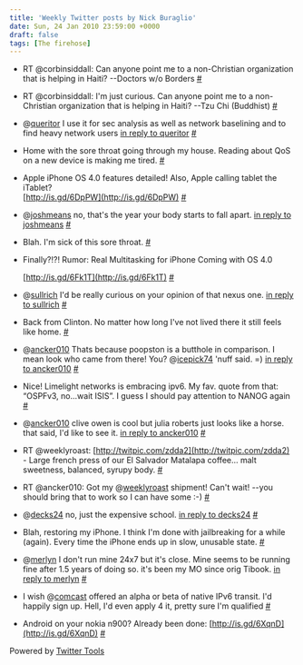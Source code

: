 ```yaml
---
title: 'Weekly Twitter posts by Nick Buraglio'
date: Sun, 24 Jan 2010 23:59:00 +0000
draft: false
tags: [The firehose]
---
```


  
*   RT @corbinsiddall: Can anyone point me to a non-Christian organization that is helping in Haiti? --Doctors w/o Borders [#](http://twitter.com/buraglio/statuses/7918527112)
  
*   RT @corbinsiddall: I'm just curious. Can anyone point me to a non-Christian organization that is helping in Haiti? --Tzu Chi (Buddhist) [#](http://twitter.com/buraglio/statuses/7920523897)
  
*   @[queritor](http://twitter.com/queritor) I use it for sec analysis as well as network baselining and to find heavy network users [in reply to queritor](http://twitter.com/queritor/statuses/7934723062) [#](http://twitter.com/buraglio/statuses/7945426079)
  
*   Home with the sore throat going through my house. Reading about QoS on a new device is making me tired. [#](http://twitter.com/buraglio/statuses/7956863303)
  
*   Apple iPhone OS 4.0 features detailed! Also, Apple calling tablet the iTablet?  
    [http://is.gd/6DpPW](http://is.gd/6DpPW) [#](http://twitter.com/buraglio/statuses/7971005593)
  
*   @[joshmeans](http://twitter.com/joshmeans) no, that's the year your body starts to fall apart. [in reply to joshmeans](http://twitter.com/joshmeans/statuses/7984373197) [#](http://twitter.com/buraglio/statuses/7986142628)
  
*   Blah. I'm sick of this sore throat. [#](http://twitter.com/buraglio/statuses/7986164461)
  
*   Finally?!?! Rumor: Real Multitasking for iPhone Coming with OS 4.0  
      
    [http://is.gd/6Fk1T](http://is.gd/6Fk1T) [#](http://twitter.com/buraglio/statuses/7986333187)
  
*   @[sullrich](http://twitter.com/sullrich) I'd be really curious on your opinion of that nexus one. [in reply to sullrich](http://twitter.com/sullrich/statuses/8040839417) [#](http://twitter.com/buraglio/statuses/8056313688)
  
*   Back from Clinton. No matter how long I've not lived there it still feels like home. [#](http://twitter.com/buraglio/statuses/8093421558)
  
*   @[ancker010](http://twitter.com/ancker010) Thats because poopston is a butthole in comparison. I mean look who came from there! You? @[icepick74](http://twitter.com/icepick74) 'nuff said. =) [in reply to ancker010](http://twitter.com/ancker010/statuses/8093823993) [#](http://twitter.com/buraglio/statuses/8094238151)
  
*   Nice! Limelight networks is embracing ipv6. My fav. quote from that: “OSPFv3, no...wait ISIS”. I guess I should pay attention to NANOG again [#](http://twitter.com/buraglio/statuses/8099159459)
  
*   @[ancker010](http://twitter.com/ancker010) clive owen is cool but julia roberts just looks like a horse. that said, I'd like to see it. [in reply to ancker010](http://twitter.com/ancker010/statuses/8102208941) [#](http://twitter.com/buraglio/statuses/8103436253)
  
*   RT @weeklyroast: [http://twitpic.com/zdda2](http://twitpic.com/zdda2) - Large french press of our El Salvador Matalapa coffee... malt sweetness, balanced, syrupy body. [#](http://twitter.com/buraglio/statuses/8114617379)
  
*   RT @ancker010: Got my @[weeklyroast](http://twitter.com/weeklyroast) shipment! Can't wait! --you should bring that to work so I can have some :-) [#](http://twitter.com/buraglio/statuses/8115417901)
  
*   @[decks24](http://twitter.com/decks24) no, just the expensive school. [in reply to decks24](http://twitter.com/decks24/statuses/8133182204) [#](http://twitter.com/buraglio/statuses/8135227956)
  
*   Blah, restoring my iPhone. I think I'm done with jailbreaking for a while (again). Every time the iPhone ends up in slow, unusable state. [#](http://twitter.com/buraglio/statuses/8158992271)
  
*   @[merlyn](http://twitter.com/merlyn) I don't run mine 24x7 but it's close. Mine seems to be running fine after 1.5 years of doing so. it's been my MO since orig Tibook. [in reply to merlyn](http://twitter.com/merlyn/statuses/8155376105) [#](http://twitter.com/buraglio/statuses/8159034318)
  
*   I wish @[comcast](http://twitter.com/comcast) offered an alpha or beta of native IPv6 transit. I'd happily sign up. Hell, I'd even apply 4 it, pretty sure I'm qualified [#](http://twitter.com/buraglio/statuses/8159119615)
  
*   Android on your nokia n900? Already been done: [http://is.gd/6XqnD](http://is.gd/6XqnD) [#](http://twitter.com/buraglio/statuses/8164961745)
  

  

Powered by [Twitter Tools](http://alexking.org/projects/wordpress)
